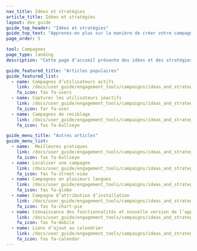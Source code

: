 ```yaml
---
nav_title: Idées et stratégies
article_title: Idées et stratégies
layout: dev_guide
guide_top_header: "Idées et stratégies"
guide_top_text: "Apprenez-en plus sur la manière de créer votre campagne idéale avec ces exemples d’utilisation et d’autres idées."
page_order: 5

tool: Campagnes
page_type: landing
description: "Cette page d’accueil présente des idées et des stratégies de campagne. Ici, vous trouverez des articles sur des sujets tels que la localisation, les options multilingues et le reciblage."

guide_featured_title: "Articles populaires"
guide_featured_list:
  - name: Campagnes d’utilisateurs actifs
    link: /docs/user_guide/engagement_tools/campaigns/ideas_and_strategies/active_user_campaigns/
    fa_icon: fas fa-users
  - name: Capturer les utilisateurs inactifs
    link: /docs/user_guide/engagement_tools/campaigns/ideas_and_strategies/capturing_lapsing_users/
    fa_icon: far fa-user
  - name: Campagnes de reciblage
    link: /docs/user_guide/engagement_tools/campaigns/ideas_and_strategies/retargeting_campaigns/
    fa_icon: fas fa-bullseye

guide_menu_title: "Autres articles"
guide_menu_list:
  - name:  Meilleures pratiques 
    link: /docs/user_guide/engagement_tools/campaigns/ideas_and_strategies/best_practices/
    fa_icon: fas fa-bullseye
  - name: Localiser une campagne
    link: /docs/user_guide/engagement_tools/campaigns/ideas_and_strategies/localizing_a_campaign/
    fa_icon: fas fa-street-view
  - name: Campagnes en plusieurs langues
    link: /docs/user_guide/engagement_tools/campaigns/ideas_and_strategies/campaigns_in_multiple_languages/
    fa_icon: fas fa-globe
  - name: Campagne d’attribution d’installation
    link: /docs/user_guide/engagement_tools/campaigns/ideas_and_strategies/install_attribution/
    fa_icon: fas fa-chart-pie
  - name: Connaissance des fonctionnalités et nouvelle version de l’application
    link: /docs/user_guide/engagement_tools/campaigns/ideas_and_strategies/new_features/
    fa_icon: fas fa-mobile
  - name: Liens d’ajout au calendrier
    link: /docs/user_guide/engagement_tools/campaigns/ideas_and_strategies/add_to_calendar_links/
    fa_icon: fas fa-calendar
---
```

